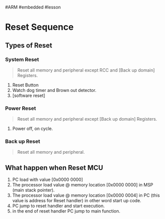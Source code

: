 #ARM #embedded #lesson 

# Reset Sequence

## Types of Reset

### System Reset
> Reset all memory and peripheral except RCC and [Back up domain] Registers.

1. Reset Button
2. Watch dog timer and Brown out detector.
3. [software reset]
### Power Reset
> Reset all memory and peripheral except [Back up domain] Registers.

1. Power off, on cycle.

### Back up Reset
> Reset all memory and peripheral.


## What happen when Reset MCU

1. PC load with value [0x0000 0000]
2. The processor load value @ memory location [0x0000 0000] in MSP (main stack pointer).
3. The processor load value @ memory location [0x0000 0004] in PC (this value is address for Reset handler) in other word start up code.
4. PC jump to reset handler and start execution.
5. in the end of reset handler PC jump to main function.



